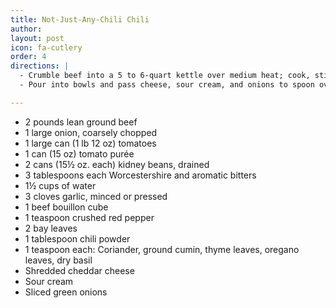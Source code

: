 ```yaml
---
title: Not-Just-Any-Chili Chili
author: 
layout: post
icon: fa-cutlery
order: 4
directions: |
  - Crumble beef into a 5 to 6-quart kettle over medium heat; cook, stirring to break up, until browned. Add onion and cook until soft. Stir in tomatoes (break up with a spoon) and their liquid, tomato purée, beans, Worcestershire, bitters, water, garlic, bouillon cube, red pepper, bay, chili powder, coriander, cumin, thyme, oregano, and basil. Bring to a boil; reduce heat and simmer, uncovered, stirring occasionally, until chili is thick and flavors are well blended (~2 hours). Skim and discard fat, and remove bay leaves. 
  - Pour into bowls and pass cheese, sour cream, and onions to spoon over individual servings. Serves 8 to 10.

---
```


<ul>
	<li>2 pounds lean ground beef</li>
	<li>1 large onion, coarsely chopped</li>
	<li>1 large can (1 lb 12 oz) tomatoes</li>
	<li>1 can (15 oz) tomato purée</li>
	<li>2 cans (15½ oz. each) kidney beans, drained</li>
	<li>3 tablespoons each Worcestershire and aromatic bitters</li>
	<li>1½ cups of water</li>
	<li>3 cloves garlic, minced or pressed</li>
	<li>1 beef bouillon cube</li>
	<li>1 teaspoon crushed red pepper</li>
	<li>2 bay leaves</li>
	<li>1 tablespoon chili powder</li>
	<li>1 teaspoon each: Coriander, ground cumin, thyme leaves, oregano leaves, dry basil</li>
	<li>Shredded cheddar cheese</li>
	<li>Sour cream</li>
	<li>Sliced green onions</li>
</ul>